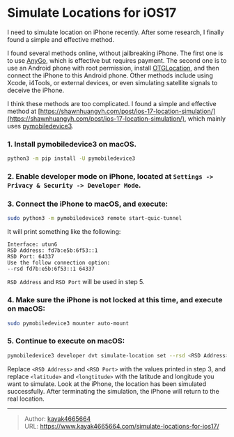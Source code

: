 # Simulate Locations for iOS17

I need to simulate location on iPhone recently. After some research, I finally found a simple and effective method.
<!--more-->

I found several methods online, without jailbreaking iPhone. The first one is to use [AnyGo](https://itoolab.com/gps-location-changer/), which is effective but requires payment. The second one is to use an Android phone with root permission, install [OTGLocation](https://github.com/cczhr/OTGLocation), and then connect the iPhone to this Android phone. Other methods include using Xcode, i4Tools, or external devices, or even simulating satellite signals to deceive the iPhone.

I think these methods are too complicated. I found a simple and effective method at [https://shawnhuangyh.com/post/ios-17-location-simulation/](https://shawnhuangyh.com/post/ios-17-location-simulation/), which mainly uses [pymobiledevice3](https://github.com/doronz88/pymobiledevice3).

### 1. Install pymobiledevice3 on macOS.
```bash
python3 -m pip install -U pymobiledevice3
```

### 2. Enable developer mode on iPhone, located at `Settings -> Privacy & Security -> Developer Mode`.

### 3. Connect the iPhone to macOS, and execute:
```bash
sudo python3 -m pymobiledevice3 remote start-quic-tunnel
```
It will print something like the following:
```
Interface: utun6
RSD Address: fd7b:e5b:6f53::1
RSD Port: 64337
Use the follow connection option:
--rsd fd7b:e5b:6f53::1 64337
```
`RSD Address` and `RSD Port` will be used in step 5.

### 4. Make sure the iPhone is not locked at this time, and execute on macOS:
```bash
sudo pymobiledevice3 mounter auto-mount
```

### 5. Continue to execute on macOS:
```bash
pymobiledevice3 developer dvt simulate-location set --rsd <RSD Address> <RSD Port> -- <latitude> <longtitude>
```

Replace `<RSD Address>` and `<RSD Port>` with the values printed in step 3, and replace `<latitude>` and `<longtitude>` with the latitude and longitude you want to simulate. Look at the iPhone, the location has been simulated successfully. After terminating the simulation, the iPhone will return to the real location.

---

> Author: [kayak4665664](https://github.com/kayak4665664)  
> URL: https://www.kayak4665664.com/simulate-locations-for-ios17/  

